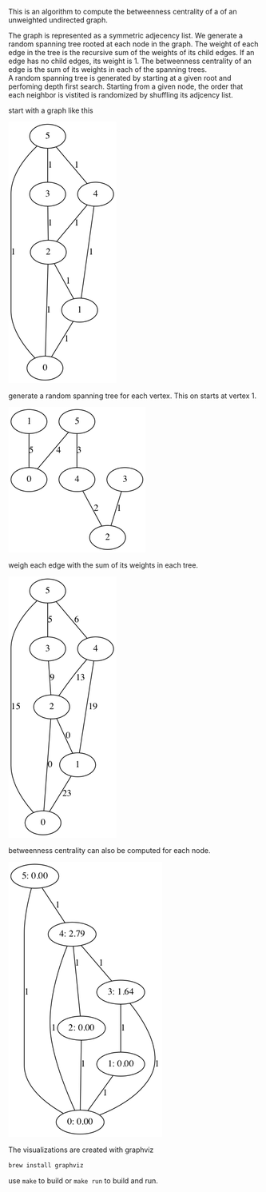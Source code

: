 This is an algorithm to compute the betweenness centrality of a of an 
unweighted undirected graph.

The graph is represented as a symmetric adjecency list.  We generate a 
random spanning tree rooted at each node in the graph.  The weight of each
edge in the tree is the recursive sum of the weights of its child edges.
If an edge has no child edges, its weight is 1.  The betweenness centrality
of an edge is the sum of its weights in each of the spanning trees.  
A random spanning tree is generated by starting at a given root and 
perfoming depth first search.  Starting from a given node, the order that
each neighbor is vistited is randomized by shuffling its adjcency list.


start with a graph like this

![](_graph.png)

generate a random spanning tree for each vertex.  This on starts at vertex 1.

![](_tree.png)

weigh each edge with the sum of its weights in each tree.

![](_centrality.png)

betweenness centrality can also be computed for each node.

![](_node_centrality.png)

The visualizations are created with graphviz

```bash
brew install graphviz
```

use `make` to build or `make run` to build and run. 


